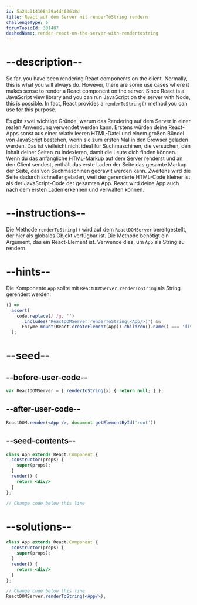 ```yaml
---
id: 5a24c314108439a4d403618d
title: React auf dem Server mit renderToString rendern
challengeType: 6
forumTopicId: 301407
dashedName: render-react-on-the-server-with-rendertostring
---
```


# --description--

So far, you have been rendering React components on the client. Normally, this is what you will always do. However, there are some use cases where it makes sense to render a React component on the server. Since React is a JavaScript view library and you can run JavaScript on the server with Node, this is possible. In fact, React provides a `renderToString()` method you can use for this purpose.

Es gibt zwei wichtige Gründe, warum das Rendering auf dem Server in einer realen Anwendung verwendet werden kann. Erstens würden deine React-Apps sonst aus einer relativ leeren HTML-Datei und einem großen Bündel von JavaScript bestehen, wenn sie zum ersten Mal in den Browser geladen werden. Das ist vielleicht nicht ideal für Suchmaschinen, die versuchen, den Inhalt deiner Seiten zu indexieren, damit die Leute dich finden können. Wenn du das anfängliche HTML-Markup auf dem Server renderst und an den Client sendest, enthält das erste Laden der Seite das gesamte Markup der Seite, das von Suchmaschinen gecrawlt werden kann. Zweitens wird die Seite dadurch schneller geladen, weil der gerenderte HTML-Code kleiner ist als der JavaScript-Code der gesamten App. React wird deine App auch nach dem ersten Laden erkennen und verwalten können.

# --instructions--

Die Methode `renderToString()` wird auf dem `ReactDOMServer` bereitgestellt, der hier als globales Objekt verfügbar ist. Die Methode benötigt ein Argument, das ein React-Element ist. Verwende dies, um `App` als String zu rendern.

# --hints--

Die Komponente `App` sollte mit `ReactDOMServer.renderToString` als String gerendert werden.

```js
() =>
  assert(
    code.replace(/ /g, '')
      .includes('ReactDOMServer.renderToString(<App/>)') &&
      Enzyme.mount(React.createElement(App)).children().name() === 'div'
  );
```

# --seed--

## --before-user-code--

```jsx
var ReactDOMServer = { renderToString(x) { return null; } };
```

## --after-user-code--

```jsx
ReactDOM.render(<App />, document.getElementById('root'))
```

## --seed-contents--

```jsx
class App extends React.Component {
  constructor(props) {
    super(props);
  }
  render() {
    return <div/>
  }
};

// Change code below this line
```

# --solutions--

```jsx
class App extends React.Component {
  constructor(props) {
    super(props);
  }
  render() {
    return <div/>
  }
};

// Change code below this line
ReactDOMServer.renderToString(<App/>);
```
